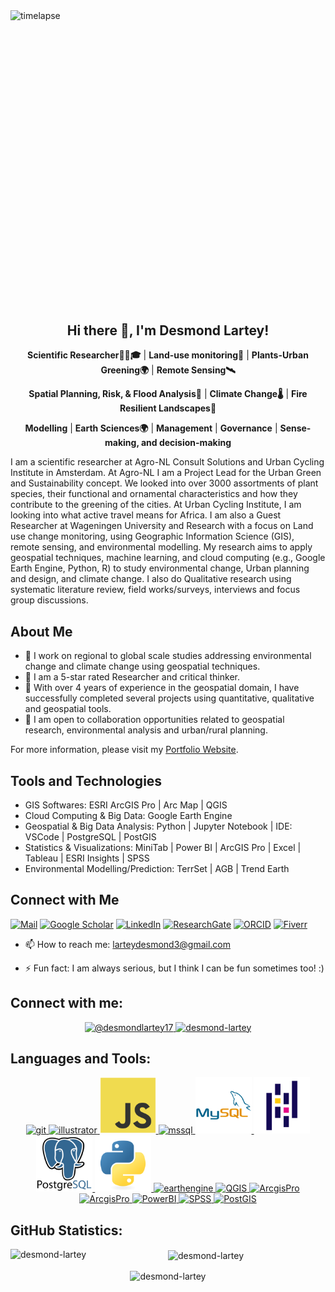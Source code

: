   <a href="https://geo-jobe.com/how-to/free-with-maplapse-for-acgis-online/" target="_blank" rel="noreferrer">
    <img align = "right" src="https://geo-jobe.com/wp-content/uploads/2017/05/gifshot-demo24.gif" alt="timelapse" width="1000" height="500"//>
  </a>
  

<div align="center">
  <h2 class="section-header">
    Hi there 👋, I'm Desmond Lartey!
  </h2>
  <p>
    <strong>Scientific Researcher👨‍🔬🎓</strong> | 
    <strong>Land-use monitoring🌆</strong> | 
    <strong>Plants-Urban Greening🌍</strong> | 
    <strong>Remote Sensing🛰️</strong>
  </p>
  <p>
    <strong>Spatial Planning, Risk, & Flood Analysis🌊</strong> | 
    <strong>Climate Change🌡️</strong> | 
    <strong>Fire Resilient Landscapes🌆</strong>
  </p>
  <p>
    <strong>Modelling</strong> | 
    <strong>Earth Sciences🌍</strong> | 
    <strong>Management</strong> | 
    <strong>Governance</strong> | 
    <strong>Sense-making, and decision-making</strong>
  </p>
</div>


I am a scientific researcher at Agro-NL Consult Solutions and Urban Cycling Institute in Amsterdam. At Agro-NL I am a Project Lead for the Urban Green and Sustainability concept. We looked into over 3000 assortments of plant species, their functional and ornamental characteristics and how they contribute to the greening of the cities. At Urban Cycling Institute, I am looking into what active travel means for Africa. I am also a Guest Researcher at Wageningen University and Research with a focus on Land use change monitoring, using Geographic Information Science (GIS), remote sensing, and environmental modelling. My research aims to apply geospatial techniques, machine learning, and cloud computing (e.g., Google Earth Engine, Python, R) to study environmental change, Urban planning and design, and climate change. I also do Qualitative research using systematic literature review, field works/surveys, interviews and focus group discussions.

  
## About Me
- 🌱 I work on regional to global scale studies addressing environmental change and climate change using geospatial techniques.
- 💼 I am a 5-star rated Researcher and critical thinker.
- 💼 With over 4 years of experience in the geospatial domain, I have successfully completed several projects using quantitative, qualitative and geospatial tools.
- 👯 I am open to collaboration opportunities related to geospatial research, environmental analysis and urban/rural planning.

For more information, please visit my [Portfolio Website](https://desmond-lartey.github.io/Portfolio-Website/index.html).


## Tools and Technologies
- GIS Softwares: ESRI ArcGIS Pro | Arc Map | QGIS
- Cloud Computing & Big Data: Google Earth Engine
- Geospatial & Big Data Analysis: Python | Jupyter Notebook | IDE: VSCode | PostgreSQL | PostGIS
- Statistics & Visualizations: MiniTab | Power BI | ArcGIS Pro | Excel | Tableau | ESRI Insights | SPSS
- Environmental Modelling/Prediction: TerrSet | AGB | Trend Earth


## Connect with Me
[![Mail](https://img.shields.io/badge/Mail-Click%20Here-red)](mailto:larteydesmond3@gmail.com)
[![Google Scholar](https://img.shields.io/badge/Google%20Scholar-Profile-blue)](https://scholar.google.com/citations?user=your_google_scholar_id)
[![LinkedIn](https://img.shields.io/badge/LinkedIn-Connect-blue)](https://www.linkedin.com/in/desmond-lartey/)
[![ResearchGate](https://img.shields.io/badge/ResearchGate-Profile-brightgreen)](https://www.researchgate.net/profile/your_researchgate_id)
[![ORCID](https://img.shields.io/badge/ORCID-Profile-green)](https://orcid.org/your_orcid_id)
[![Fiverr](https://img.shields.io/badge/Fiverr-Check%20Out%20My%20Services-1dbf73)](https://www.fiverr.com/your_fiverr_id)


- 📫 How to reach me: larteydesmond3@gmail.com

- ⚡ Fun fact: I am always serious, but I think I can be fun sometimes too! :)

## Connect with me:
<p align="center">
  <a href="https://twitter.com/desmondlartey17" target="_blank">
    <img src="https://raw.githubusercontent.com/rahuldkjain/github-profile-readme-generator/master/src/images/icons/Social/twitter.svg" alt="@desmondlartey17" height="30" width="40" />
  </a>
  <a href="https://www.linkedin.com/in/desmond-lartey" target="_blank">
    <img src="https://raw.githubusercontent.com/rahuldkjain/github-profile-readme-generator/master/src/images/icons/Social/linked-in-alt.svg" alt="desmond-lartey" height="30" width="40" />
  </a>
</p>

## Languages and Tools:
<p align="center">
  <a href="https://git-scm.com/" target="_blank" rel="noreferrer">
    <img src="https://www.vectorlogo.zone/logos/git-scm/git-scm-icon.svg" alt="git" width="90" height="90"/>
  </a>
  <a href="https://www.adobe.com/in/products/illustrator.html" target="_blank" rel="noreferrer">
    <img src="https://www.vectorlogo.zone/logos/adobe_illustrator/adobe_illustrator-icon.svg" alt="illustrator" width="90" height="90"/>
  </a>
  <a href="https://developer.mozilla.org/en-US/docs/Web/JavaScript" target="_blank" rel="noreferrer">
    <img src="https://raw.githubusercontent.com/devicons/devicon/master/icons/javascript/javascript-original.svg" alt="javascript" width="90" height="90"/>
  </a>
  <a href="https://www.microsoft.com/en-us/sql-server" target="_blank" rel="noreferrer">
    <img src="https://www.svgrepo.com/show/303229/microsoft-sql-server-logo.svg" alt="mssql" width="90" height="90"/>
  </a>
  <a href="https://www.mysql.com/" target="_blank" rel="noreferrer">
    <img src="https://raw.githubusercontent.com/devicons/devicon/master/icons/mysql/mysql-original-wordmark.svg" alt="mysql" width="90" height="90"/>
  </a>
  <a href="https://pandas.pydata.org/" target="_blank" rel="noreferrer">
    <img src="https://raw.githubusercontent.com/devicons/devicon/2ae2a900d2f041da66e950e4d48052658d850630/icons/pandas/pandas-original.svg" alt="pandas" width="90" height="90"/>
  </a>
  <a href="https://www.postgresql.org" target="_blank" rel="noreferrer">
    <img src="https://raw.githubusercontent.com/devicons/devicon/master/icons/postgresql/postgresql-original-wordmark.svg" alt="postgresql" width="90" height="90"/>
  </a>
  <a href="https://www.python.org" target="_blank" rel="noreferrer">
    <img src="https://raw.githubusercontent.com/devicons/devicon/master/icons/python/python-original.svg" alt="python" width="90" height="90"/>
  </a>
  <a href="https://www.python.org" target="_blank" rel="noreferrer">
    <img src="https://camo.githubusercontent.com/d0d0fede269644fda53cb19eb93c180bf0cce60b048649335082fbf3618adfa0/68747470733a2f2f6561727468656e67696e652e676f6f676c652e636f6d2f7374617469632f696d616765732f65617274682d656e67696e652d6c6f676f2e706e67" alt="earthengine" width="90" height="90"//>
  </a>
 </a>
  <a href="https://www.python.org" target="_blank" rel="noreferrer">
    <img src="https://camo.githubusercontent.com/22ae1e0b66b7fb1028daffe40317f48e87a17563c4b313f42c12aa604feaf31b/68747470733a2f2f75706c6f61642e77696b696d656469612e6f72672f77696b6970656469612f636f6d6d6f6e732f7468756d622f392f39312f514749535f6c6f676f5f6e65772e7376672f3132303070782d514749535f6c6f676f5f6e65772e7376672e706e67" alt="QGIS" width="90" height="90"//>
  </a>
 </a>
  <a href="https://www.python.org" target="_blank" rel="noreferrer">
    <img src="https://camo.githubusercontent.com/c2cb4437aa8ff77d8d4e16421a7238259a77f7d374104d90c3268e33ba6e2422/68747470733a2f2f7777772e657372692e636f6d2f636f6e74656e742f64616d2f6573726973697465732f656e2d75732f636f6d6d6f6e2f69636f6e732f70726f647563742d6c6f676f732f4172634749532d50726f2e706e67" alt="ArcgisPro" width="90" height="90"//>
  </a>
   </a>
  <a href="https://www.python.org" target="_blank" rel="noreferrer">
    <img src="https://camo.githubusercontent.com/5fa137d222dde7b69acd22c6572a065ce3656e6ffa1f5e88c1b5c7a935af3cc6/68747470733a2f2f63646e2e6a7364656c6976722e6e65742f67682f64657669636f6e732f64657669636f6e2f69636f6e732f7673636f64652f7673636f64652d6f726967696e616c2e737667" alt="ArcgisPro" width="90" height="90"//>
  </a>
   </a>
  <a href="https://www.python.org" target="_blank" rel="noreferrer">
    <img src="https://camo.githubusercontent.com/1eeb790f099b653e0614e3919e71b581f65873361c8755338cf1232c35b68400/68747470733a2f2f75706c6f61642e77696b696d656469612e6f72672f77696b6970656469612f636f6d6d6f6e732f7468756d622f632f63662f4e65775f506f7765725f42495f4c6f676f2e7376672f36333070782d4e65775f506f7765725f42495f4c6f676f2e7376672e706e67" alt="PowerBI" width="90" height="90"//>
  </a>
     </a>
  <a href="https://www.python.org" target="_blank" rel="noreferrer">
    <img src="https://upload.wikimedia.org/wikipedia/commons/7/78/SPSS_An_IBM_Company_logo.svg" alt="SPSS" width="90" height="90"//>
  </a>
     </a>
  <a href="https://www.python.org" target="_blank" rel="noreferrer">
    <img src="https://bitnine.net/wp-content/uploads/2016/08/20160810_1.png" alt="PostGIS" width="90" height="90"//>
  </a>
  
</p>

## GitHub Statistics:
<p align="center">
  <img align="left" src="https://github-readme-stats.vercel.app/api/top-langs?username=desmond-lartey&show_icons=true&locale=en&layout=compact" alt="desmond-lartey" />
</p>
<p align="center">
  <img align="center" src="https://github-readme-stats.vercel.app/api?username=desmond-lartey&show_icons=true&locale=en" alt="desmond-lartey" />
</p>
<p align="center">
  <img align="center" src="https://github-readme-streak-stats.herokuapp.com/?user=desmond-lartey" alt="desmond-lartey" />
</p>

